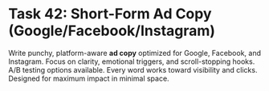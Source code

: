 # Task 42: Short-Form Ad Copy (Google/Facebook/Instagram)

Write punchy, platform-aware **ad copy** optimized for Google, Facebook, and Instagram. Focus on clarity, emotional triggers, and scroll-stopping hooks. A/B testing options available. Every word works toward visibility and clicks. Designed for maximum impact in minimal space.
